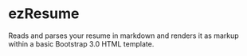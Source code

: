 ezResume
========

Reads and parses your resume in markdown and renders it as markup within a basic Bootstrap 3.0 HTML template.
